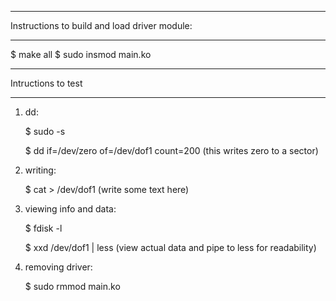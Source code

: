-------------------------------------------------------------------------------------

Instructions to build and load driver module:

-------------------------------------------------------------------------------------

   $ make all
   $ sudo insmod main.ko

-------------------------------------------------------------------------------------

Intructions to test

-------------------------------------------------------------------------------------

1. dd:

   $ sudo -s

   $ dd if=/dev/zero of=/dev/dof1 count=200 (this writes zero to a sector)


2. writing:

   $ cat > /dev/dof1 (write some text here)


3. viewing info and data:

   $ fdisk -l

   $ xxd /dev/dof1 | less (view actual data and pipe to less for readability)


4. removing driver:

   $ sudo rmmod main.ko
